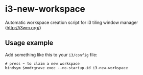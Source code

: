 # i3-new-workspace
Automatic workspace creation script for i3 tiling window manager (http://i3wm.org/)

## Usage example
Add something like this to your `i3/config` file:

    # press ~ to claim a new workspace
    bindsym $mod+grave exec --no-startup-id i3-new-workspace

